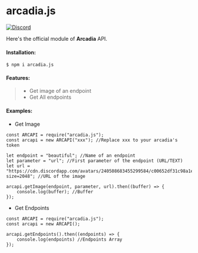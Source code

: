 # arcadia.js
[![Discord](https://discordapp.com/api/guilds/503501966811332638/widget.png)](https://discord.gg/XdZ8JCz)

Here's the official module of **Arcadia** API.
#### Installation:
`$ npm i arcadia.js`

#### Features:
>- Get image of an endpoint
>- Get All endpoints

#### Examples:

- Get Image
```JS
const ARCAPI = require("arcadia.js");
const arcapi = new ARCAPI("xxx"); //Replace xxx to your arcadia's token

let endpoint = "beautiful"; //Name of an endpoint
let parameter = "url"; //First parameter of the endpoint (URL/TEXT)
let url = "https://cdn.discordapp.com/avatars/240508683455299584/c00652df31c98a1e79f536135fb88e76.png?size=2048"; //URL of the image

arcapi.getImage(endpoint, parameter, url).then((buffer) => {
    console.log(buffer); //Buffer
});
```

- Get Endpoints
```JS
const ARCAPI = require("arcadia.js");
const arcapi = new ARCAPI();

arcapi.getEndpoints().then((endpoints) => {
    console.log(endpoints) //Endpoints Array
});
```

